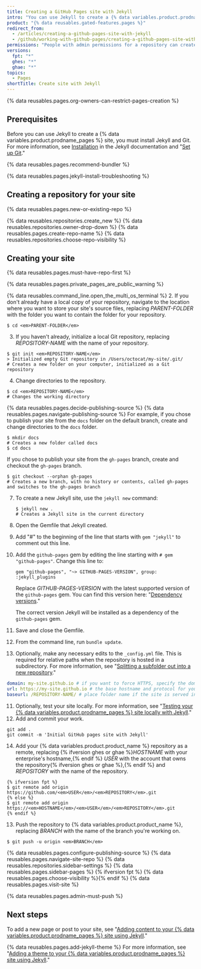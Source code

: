 ```yaml
---
title: Creating a GitHub Pages site with Jekyll
intro: "You can use Jekyll to create a {% data variables.product.prodname_pages %} site in a new or existing repository."
product: "{% data reusables.gated-features.pages %}"
redirect_from:
  - /articles/creating-a-github-pages-site-with-jekyll
  - /github/working-with-github-pages/creating-a-github-pages-site-with-jekyll
permissions: "People with admin permissions for a repository can create a {% data variables.product.prodname_pages %} site with Jekyll."
versions:
  fpt: "*"
  ghes: "*"
  ghae: "*"
topics:
  - Pages
shortTitle: Create site with Jekyll
---
```


{% data reusables.pages.org-owners-can-restrict-pages-creation %}

## Prerequisites

Before you can use Jekyll to create a {% data variables.product.prodname_pages %} site, you must install Jekyll and Git. For more information, see [Installation](https://jekyllrb.com/docs/installation/) in the Jekyll documentation and "[Set up Git](/articles/set-up-git)."

{% data reusables.pages.recommend-bundler %}

{% data reusables.pages.jekyll-install-troubleshooting %}

## Creating a repository for your site

{% data reusables.pages.new-or-existing-repo %}

{% data reusables.repositories.create_new %}
{% data reusables.repositories.owner-drop-down %}
{% data reusables.pages.create-repo-name %}
{% data reusables.repositories.choose-repo-visibility %}

## Creating your site

{% data reusables.pages.must-have-repo-first %}

{% data reusables.pages.private_pages_are_public_warning %}

{% data reusables.command_line.open_the_multi_os_terminal %} 2. If you don't already have a local copy of your repository, navigate to the location where you want to store your site's source files, replacing _PARENT-FOLDER_ with the folder you want to contain the folder for your repository.

```shell
$ cd <em>PARENT-FOLDER</em>
```

3. If you haven't already, initialize a local Git repository, replacing _REPOSITORY-NAME_ with the name of your repository.

```shell
$ git init <em>REPOSITORY-NAME</em>
> Initialized empty Git repository in /Users/octocat/my-site/.git/
# Creates a new folder on your computer, initialized as a Git repository
```

4. Change directories to the repository.

```shell
$ cd <em>REPOSITORY-NAME</em>
# Changes the working directory
```

{% data reusables.pages.decide-publishing-source %}
{% data reusables.pages.navigate-publishing-source %}
For example, if you chose to publish your site from the `docs` folder on the default branch, create and change directories to the `docs` folder.

```shell
$ mkdir docs
# Creates a new folder called docs
$ cd docs
```

If you chose to publish your site from the `gh-pages` branch, create and checkout the `gh-pages` branch.

```shell
$ git checkout --orphan gh-pages
# Creates a new branch, with no history or contents, called gh-pages and switches to the gh-pages branch
```

7. To create a new Jekyll site, use the `jekyll new` command:
   ```shell
   $ jekyll new .
   # Creates a Jekyll site in the current directory
   ```
8. Open the Gemfile that Jekyll created.
9. Add "#" to the beginning of the line that starts with `gem "jekyll"` to comment out this line.
10. Add the `github-pages` gem by editing the line starting with `# gem "github-pages"`. Change this line to:

    ```shell
    gem "github-pages", "~> GITHUB-PAGES-VERSION", group: :jekyll_plugins
    ```

    Replace _GITHUB-PAGES-VERSION_ with the latest supported version of the `github-pages` gem. You can find this version here: "[Dependency versions](https://pages.github.com/versions/)."

    The correct version Jekyll will be installed as a dependency of the `github-pages` gem.

11. Save and close the Gemfile.
12. From the command line, run `bundle update`.
13. Optionally, make any necessary edits to the `_config.yml` file. This is required for relative paths when the repository is hosted in a subdirectory. For more information, see "[Splitting a subfolder out into a new repository](/github/getting-started-with-github/using-git/splitting-a-subfolder-out-into-a-new-repository)."

```yml
domain: my-site.github.io # if you want to force HTTPS, specify the domain without the http at the start, e.g. example.com
url: https://my-site.github.io # the base hostname and protocol for your site, e.g. http://example.com
baseurl: /REPOSITORY-NAME/ # place folder name if the site is served in a subfolder
```

11. Optionally, test your site locally. For more information, see "[Testing your {% data variables.product.prodname_pages %} site locally with Jekyll](/articles/testing-your-github-pages-site-locally-with-jekyll)."
12. Add and commit your work.

```shell
git add .
git commit -m 'Initial GitHub pages site with Jekyll'
```

14. Add your {% data variables.product.product_name %} repository as a remote, replacing {% ifversion ghes or ghae %}_HOSTNAME_ with your enterprise's hostname,{% endif %} _USER_ with the account that owns the repository{% ifversion ghes or ghae %},{% endif %} and _REPOSITORY_ with the name of the repository.

```shell
{% ifversion fpt %}
$ git remote add origin https://github.com/<em>USER</em>/<em>REPOSITORY</em>.git
{% else %}
$ git remote add origin https://<em>HOSTNAME</em>/<em>USER</em>/<em>REPOSITORY</em>.git
{% endif %}
```

13. Push the repository to {% data variables.product.product_name %}, replacing _BRANCH_ with the name of the branch you're working on.

```shell
$ git push -u origin <em>BRANCH</em>
```

{% data reusables.pages.configure-publishing-source %}
{% data reusables.pages.navigate-site-repo %}
{% data reusables.repositories.sidebar-settings %}
{% data reusables.pages.sidebar-pages %}
{% ifversion fpt %}
{% data reusables.pages.choose-visibility %}{% endif %}
{% data reusables.pages.visit-site %}

{% data reusables.pages.admin-must-push %}

## Next steps

To add a new page or post to your site, see "[Adding content to your {% data variables.product.prodname_pages %} site using Jekyll](/articles/adding-content-to-your-github-pages-site-using-jekyll)."

{% data reusables.pages.add-jekyll-theme %} For more information, see "[Adding a theme to your {% data variables.product.prodname_pages %} site using Jekyll](/articles/adding-a-theme-to-your-github-pages-site-using-jekyll)."
